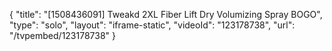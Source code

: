 {
    "title": "[1508436091] Tweakd 2XL Fiber Lift Dry Volumizing Spray BOGO",
    "type": "solo",
    "layout": "iframe-static",
    "videoId": "123178738",
    "url": "\/tvpembed\/123178738"
}